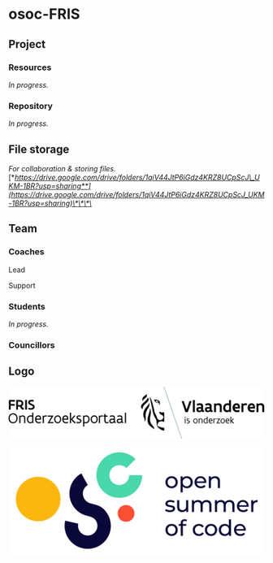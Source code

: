 # osoc-FRIS

## Project

### Resources

_In progress._

### Repository

_In progress._

## File storage

_For collaboration & storing files._  
[**https://drive.google.com/drive/folders/1qiV44JtP6iGdz4KRZ8UCpScJ\_UKM-1BR?usp=sharing**](https://drive.google.com/drive/folders/1qiV44JtP6iGdz4KRZ8UCpScJ_UKM-1BR?usp=sharing)\*\*\*\*

## Team

### Coaches

Lead

Support

### Students

_In progress._

### Councillors

## Logo

![Logo FRIS](../.gitbook/assets/fris.svg)

![Logo osoc](../.gitbook/assets/osoc-logo%20%281%29.svg)

